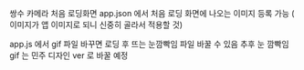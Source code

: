 쌍수 카메라 처음 로딩화면
app.json 에서 처음 로딩 화면에 나오는 이미지 등록 가능 ( 이미지가 앱 이미지로 되니 신중히 골라서 적용할 것)

app.js 에서 gif 파일 바꾸면 로딩 후 뜨는 눈깜빡임 파일 바꿀 수 있음
추후 눈 깜빡임 gif 는 민주 디자인 ver 로 바꿀 예정
